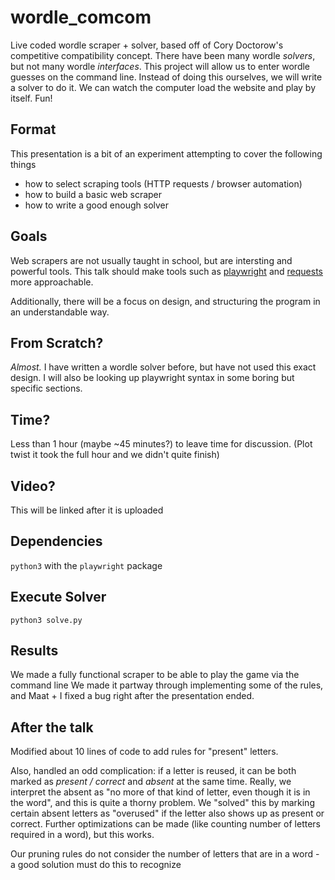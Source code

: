 # wordle_comcom
Live coded wordle scraper + solver, based off of Cory Doctorow's competitive compatibility concept. There have been many wordle *solvers*, but not many wordle *interfaces*. This project will allow us to enter wordle guesses on the command line. Instead of doing this ourselves, we will write a solver to do it. We can watch the computer load the website and play by itself. Fun!

## Format
This presentation is a bit of an experiment attempting to cover the following things
- how to select scraping tools (HTTP requests / browser automation)
- how to build a basic web scraper
- how to write a good enough solver

## Goals
Web scrapers are not usually taught in school, but are intersting and powerful tools. This talk should make tools such as [playwright](https://playwright.dev/python/) and [requests](https://docs.python-requests.org) more approachable.

Additionally, there will be a focus on design, and structuring the program in an understandable way.

## From Scratch?
*Almost.* I have written a wordle solver before, but have not used this exact design. I will also be looking up playwright syntax in some boring but specific sections.

## Time?
Less than 1 hour (maybe ~45 minutes?) to leave time for discussion. (Plot twist it took the full hour and we didn't quite finish)

## Video?
This will be linked after it is uploaded

## Dependencies
`python3` with the `playwright` package

## Execute Solver
`python3 solve.py`

## Results
We made a fully functional scraper to be able to play the game via the command line
We made it partway through implementing some of the rules, and Maat + I fixed a bug right after the presentation ended.

## After the talk
Modified about 10 lines of code to add rules for "present" letters.

Also, handled an odd complication: if a letter is reused, it can be both marked as *present / correct* and *absent* at the same time. Really, we interpret the absent as "no more of that kind of letter, even though it is in the word", and this is quite a thorny problem. We "solved" this by marking certain absent letters as "overused" if the letter also shows up as present or correct. Further optimizations can be made (like counting number of letters required in a word), but this works.

Our pruning rules do not consider the number of letters that are in a word - a good solution must do this to recognize
